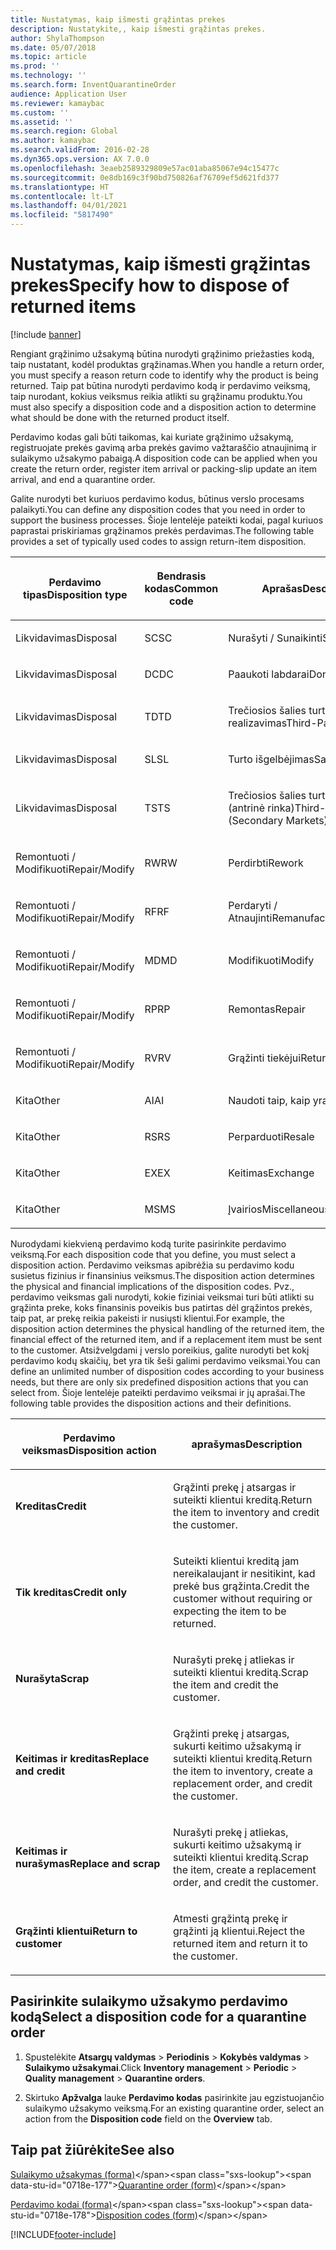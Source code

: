 ```yaml
---
title: Nustatymas, kaip išmesti grąžintas prekes
description: Nustatykite,, kaip išmesti grąžintas prekes.
author: ShylaThompson
ms.date: 05/07/2018
ms.topic: article
ms.prod: ''
ms.technology: ''
ms.search.form: InventQuarantineOrder
audience: Application User
ms.reviewer: kamaybac
ms.custom: ''
ms.assetid: ''
ms.search.region: Global
ms.author: kamaybac
ms.search.validFrom: 2016-02-28
ms.dyn365.ops.version: AX 7.0.0
ms.openlocfilehash: 3eaeb2589329809e57ac01aba85067e94c15477c
ms.sourcegitcommit: 0e8db169c3f90bd750826af76709ef5d621fd377
ms.translationtype: HT
ms.contentlocale: lt-LT
ms.lasthandoff: 04/01/2021
ms.locfileid: "5817490"
---
```

# <a name="specify-how-to-dispose-of-returned-items"></a><span data-ttu-id="0718e-103">Nustatymas, kaip išmesti grąžintas prekes</span><span class="sxs-lookup"><span data-stu-id="0718e-103">Specify how to dispose of returned items</span></span> 

[!include [banner](../includes/banner.md)]


<span data-ttu-id="0718e-104">Rengiant grąžinimo užsakymą būtina nurodyti grąžinimo priežasties kodą, taip nustatant, kodėl produktas grąžinamas.</span><span class="sxs-lookup"><span data-stu-id="0718e-104">When you handle a return order, you must specify a reason return code to identify why the product is being returned.</span></span> <span data-ttu-id="0718e-105">Taip pat būtina nurodyti perdavimo kodą ir perdavimo veiksmą, taip nurodant, kokius veiksmus reikia atlikti su grąžinamu produktu.</span><span class="sxs-lookup"><span data-stu-id="0718e-105">You must also specify a disposition code and a disposition action to determine what should be done with the returned product itself.</span></span>

<span data-ttu-id="0718e-106">Perdavimo kodas gali būti taikomas, kai kuriate grąžinimo užsakymą, registruojate prekės gavimą arba prekės gavimo važtaraščio atnaujinimą ir sulaikymo užsakymo pabaigą.</span><span class="sxs-lookup"><span data-stu-id="0718e-106">A disposition code can be applied when you create the return order, register item arrival or packing-slip update an item arrival, and end a quarantine order.</span></span>

<span data-ttu-id="0718e-107">Galite nurodyti bet kuriuos perdavimo kodus, būtinus verslo procesams palaikyti.</span><span class="sxs-lookup"><span data-stu-id="0718e-107">You can define any disposition codes that you need in order to support the business processes.</span></span> <span data-ttu-id="0718e-108">Šioje lentelėje pateikti kodai, pagal kuriuos paprastai priskiriamas grąžinamos prekės perdavimas.</span><span class="sxs-lookup"><span data-stu-id="0718e-108">The following table provides a set of typically used codes to assign return-item disposition.</span></span>

<table>
<colgroup>
<col style="width: 33%" />
<col style="width: 33%" />
<col style="width: 33%" />
</colgroup>
<thead>
<tr class="header">
<th><p><span data-ttu-id="0718e-109">Perdavimo tipas</span><span class="sxs-lookup"><span data-stu-id="0718e-109">Disposition type</span></span></p></th>
<th><p><span data-ttu-id="0718e-110">Bendrasis kodas</span><span class="sxs-lookup"><span data-stu-id="0718e-110">Common code</span></span></p></th>
<th><p><span data-ttu-id="0718e-111">Aprašas</span><span class="sxs-lookup"><span data-stu-id="0718e-111">Description</span></span></p></th>
</tr>
</thead>
<tbody>
<tr class="odd">
<td><p><span data-ttu-id="0718e-112">Likvidavimas</span><span class="sxs-lookup"><span data-stu-id="0718e-112">Disposal</span></span></p></td>
<td><p><span data-ttu-id="0718e-113">SC</span><span class="sxs-lookup"><span data-stu-id="0718e-113">SC</span></span></p></td>
<td><p><span data-ttu-id="0718e-114">Nurašyti / Sunaikinti</span><span class="sxs-lookup"><span data-stu-id="0718e-114">Scrap/Destroy</span></span></p></td>
</tr>
<tr class="even">
<td><p><span data-ttu-id="0718e-115">Likvidavimas</span><span class="sxs-lookup"><span data-stu-id="0718e-115">Disposal</span></span></p></td>
<td><p><span data-ttu-id="0718e-116">DC</span><span class="sxs-lookup"><span data-stu-id="0718e-116">DC</span></span></p></td>
<td><p><span data-ttu-id="0718e-117">Paaukoti labdarai</span><span class="sxs-lookup"><span data-stu-id="0718e-117">Donate to Charity</span></span></p></td>
</tr>
<tr class="odd">
<td><p><span data-ttu-id="0718e-118">Likvidavimas</span><span class="sxs-lookup"><span data-stu-id="0718e-118">Disposal</span></span></p></td>
<td><p><span data-ttu-id="0718e-119">TD</span><span class="sxs-lookup"><span data-stu-id="0718e-119">TD</span></span></p></td>
<td><p><span data-ttu-id="0718e-120">Trečiosios šalies turto realizavimas</span><span class="sxs-lookup"><span data-stu-id="0718e-120">Third-Party Disposal</span></span></p></td>
</tr>
<tr class="even">
<td><p><span data-ttu-id="0718e-121">Likvidavimas</span><span class="sxs-lookup"><span data-stu-id="0718e-121">Disposal</span></span></p></td>
<td><p><span data-ttu-id="0718e-122">SL</span><span class="sxs-lookup"><span data-stu-id="0718e-122">SL</span></span></p></td>
<td><p><span data-ttu-id="0718e-123">Turto išgelbėjimas</span><span class="sxs-lookup"><span data-stu-id="0718e-123">Salvage</span></span></p></td>
</tr>
<tr class="odd">
<td><p><span data-ttu-id="0718e-124">Likvidavimas</span><span class="sxs-lookup"><span data-stu-id="0718e-124">Disposal</span></span></p></td>
<td><p><span data-ttu-id="0718e-125">TS</span><span class="sxs-lookup"><span data-stu-id="0718e-125">TS</span></span></p></td>
<td><p><span data-ttu-id="0718e-126">Trečiosios šalies turto pardavimas (antrinė rinka)</span><span class="sxs-lookup"><span data-stu-id="0718e-126">Third-Party Sale (Secondary Markets)</span></span></p></td>
</tr>
<tr class="even">
<td><p><span data-ttu-id="0718e-127">Remontuoti / Modifikuoti</span><span class="sxs-lookup"><span data-stu-id="0718e-127">Repair/Modify</span></span></p></td>
<td><p><span data-ttu-id="0718e-128">RW</span><span class="sxs-lookup"><span data-stu-id="0718e-128">RW</span></span></p></td>
<td><p><span data-ttu-id="0718e-129">Perdirbti</span><span class="sxs-lookup"><span data-stu-id="0718e-129">Rework</span></span></p></td>
</tr>
<tr class="odd">
<td><p><span data-ttu-id="0718e-130">Remontuoti / Modifikuoti</span><span class="sxs-lookup"><span data-stu-id="0718e-130">Repair/Modify</span></span></p></td>
<td><p><span data-ttu-id="0718e-131">RF</span><span class="sxs-lookup"><span data-stu-id="0718e-131">RF</span></span></p></td>
<td><p><span data-ttu-id="0718e-132">Perdaryti / Atnaujinti</span><span class="sxs-lookup"><span data-stu-id="0718e-132">Remanufacture/Refurbish</span></span></p></td>
</tr>
<tr class="even">
<td><p><span data-ttu-id="0718e-133">Remontuoti / Modifikuoti</span><span class="sxs-lookup"><span data-stu-id="0718e-133">Repair/Modify</span></span></p></td>
<td><p><span data-ttu-id="0718e-134">MD</span><span class="sxs-lookup"><span data-stu-id="0718e-134">MD</span></span></p></td>
<td><p><span data-ttu-id="0718e-135">Modifikuoti</span><span class="sxs-lookup"><span data-stu-id="0718e-135">Modify</span></span></p></td>
</tr>
<tr class="odd">
<td><p><span data-ttu-id="0718e-136">Remontuoti / Modifikuoti</span><span class="sxs-lookup"><span data-stu-id="0718e-136">Repair/Modify</span></span></p></td>
<td><p><span data-ttu-id="0718e-137">RP</span><span class="sxs-lookup"><span data-stu-id="0718e-137">RP</span></span></p></td>
<td><p><span data-ttu-id="0718e-138">Remontas</span><span class="sxs-lookup"><span data-stu-id="0718e-138">Repair</span></span></p></td>
</tr>
<tr class="even">
<td><p><span data-ttu-id="0718e-139">Remontuoti / Modifikuoti</span><span class="sxs-lookup"><span data-stu-id="0718e-139">Repair/Modify</span></span></p></td>
<td><p><span data-ttu-id="0718e-140">RV</span><span class="sxs-lookup"><span data-stu-id="0718e-140">RV</span></span></p></td>
<td><p><span data-ttu-id="0718e-141">Grąžinti tiekėjui</span><span class="sxs-lookup"><span data-stu-id="0718e-141">Return to Vendor</span></span></p></td>
</tr>
<tr class="odd">
<td><p><span data-ttu-id="0718e-142">Kita</span><span class="sxs-lookup"><span data-stu-id="0718e-142">Other</span></span></p></td>
<td><p><span data-ttu-id="0718e-143">AI</span><span class="sxs-lookup"><span data-stu-id="0718e-143">AI</span></span></p></td>
<td><p><span data-ttu-id="0718e-144">Naudoti taip, kaip yra</span><span class="sxs-lookup"><span data-stu-id="0718e-144">Use as is</span></span></p></td>
</tr>
<tr class="even">
<td><p><span data-ttu-id="0718e-145">Kita</span><span class="sxs-lookup"><span data-stu-id="0718e-145">Other</span></span></p></td>
<td><p><span data-ttu-id="0718e-146">RS</span><span class="sxs-lookup"><span data-stu-id="0718e-146">RS</span></span></p></td>
<td><p><span data-ttu-id="0718e-147">Perparduoti</span><span class="sxs-lookup"><span data-stu-id="0718e-147">Resale</span></span></p></td>
</tr>
<tr class="odd">
<td><p><span data-ttu-id="0718e-148">Kita</span><span class="sxs-lookup"><span data-stu-id="0718e-148">Other</span></span></p></td>
<td><p><span data-ttu-id="0718e-149">EX</span><span class="sxs-lookup"><span data-stu-id="0718e-149">EX</span></span></p></td>
<td><p><span data-ttu-id="0718e-150">Keitimas</span><span class="sxs-lookup"><span data-stu-id="0718e-150">Exchange</span></span></p></td>
</tr>
<tr class="even">
<td><p><span data-ttu-id="0718e-151">Kita</span><span class="sxs-lookup"><span data-stu-id="0718e-151">Other</span></span></p></td>
<td><p><span data-ttu-id="0718e-152">MS</span><span class="sxs-lookup"><span data-stu-id="0718e-152">MS</span></span></p></td>
<td><p><span data-ttu-id="0718e-153">Įvairios</span><span class="sxs-lookup"><span data-stu-id="0718e-153">Miscellaneous</span></span></p></td>
</tr>
</tbody>
</table>


<span data-ttu-id="0718e-154">Nurodydami kiekvieną perdavimo kodą turite pasirinkite perdavimo veiksmą.</span><span class="sxs-lookup"><span data-stu-id="0718e-154">For each disposition code that you define, you must select a disposition action.</span></span> <span data-ttu-id="0718e-155">Perdavimo veiksmas apibrėžia su perdavimo kodu susietus fizinius ir finansinius veiksmus.</span><span class="sxs-lookup"><span data-stu-id="0718e-155">The disposition action determines the physical and financial implications of the disposition codes.</span></span> <span data-ttu-id="0718e-156">Pvz., perdavimo veiksmas gali nurodyti, kokie fiziniai veiksmai turi būti atlikti su grąžinta preke, koks finansinis poveikis bus patirtas dėl grąžintos prekės, taip pat, ar prekę reikia pakeisti ir nusiųsti klientui.</span><span class="sxs-lookup"><span data-stu-id="0718e-156">For example, the disposition action determines the physical handling of the returned item, the financial effect of the returned item, and if a replacement item must be sent to the customer.</span></span> <span data-ttu-id="0718e-157">Atsižvelgdami į verslo poreikius, galite nurodyti bet kokį perdavimo kodų skaičių, bet yra tik šeši galimi perdavimo veiksmai.</span><span class="sxs-lookup"><span data-stu-id="0718e-157">You can define an unlimited number of disposition codes according to your business needs, but there are only six predefined disposition actions that you can select from.</span></span> <span data-ttu-id="0718e-158">Šioje lentelėje pateikti perdavimo veiksmai ir jų aprašai.</span><span class="sxs-lookup"><span data-stu-id="0718e-158">The following table provides the disposition actions and their definitions.</span></span>

<table>
<colgroup>
<col style="width: 50%" />
<col style="width: 50%" />
</colgroup>
<thead>
<tr class="header">
<th><p><span data-ttu-id="0718e-159">Perdavimo veiksmas</span><span class="sxs-lookup"><span data-stu-id="0718e-159">Disposition action</span></span></p></th>
<th><p><span data-ttu-id="0718e-160">aprašymas</span><span class="sxs-lookup"><span data-stu-id="0718e-160">Description</span></span></p></th>
</tr>
</thead>
<tbody>
<tr class="odd">
<td><p><span data-ttu-id="0718e-161"><strong>Kreditas</strong></span><span class="sxs-lookup"><span data-stu-id="0718e-161"><strong>Credit</strong></span></span></p></td>
<td><p><span data-ttu-id="0718e-162">Grąžinti prekę į atsargas ir suteikti klientui kreditą.</span><span class="sxs-lookup"><span data-stu-id="0718e-162">Return the item to inventory and credit the customer.</span></span></p></td>
</tr>
<tr class="even">
<td><p><span data-ttu-id="0718e-163"><strong>Tik kreditas</strong></span><span class="sxs-lookup"><span data-stu-id="0718e-163"><strong>Credit only</strong></span></span></p></td>
<td><p><span data-ttu-id="0718e-164">Suteikti klientui kreditą jam nereikalaujant ir nesitikint, kad prekė bus grąžinta.</span><span class="sxs-lookup"><span data-stu-id="0718e-164">Credit the customer without requiring or expecting the item to be returned.</span></span></p></td>
</tr>
<tr class="odd">
<td><p><span data-ttu-id="0718e-165"><strong>Nurašyta</strong></span><span class="sxs-lookup"><span data-stu-id="0718e-165"><strong>Scrap</strong></span></span></p></td>
<td><p><span data-ttu-id="0718e-166">Nurašyti prekę į atliekas ir suteikti klientui kreditą.</span><span class="sxs-lookup"><span data-stu-id="0718e-166">Scrap the item and credit the customer.</span></span></p></td>
</tr>
<tr class="even">
<td><p><span data-ttu-id="0718e-167"><strong>Keitimas ir kreditas</strong></span><span class="sxs-lookup"><span data-stu-id="0718e-167"><strong>Replace and credit</strong></span></span></p></td>
<td><p><span data-ttu-id="0718e-168">Grąžinti prekę į atsargas, sukurti keitimo užsakymą ir suteikti klientui kreditą.</span><span class="sxs-lookup"><span data-stu-id="0718e-168">Return the item to inventory, create a replacement order, and credit the customer.</span></span></p></td>
</tr>
<tr class="odd">
<td><p><span data-ttu-id="0718e-169"><strong>Keitimas ir nurašymas</strong></span><span class="sxs-lookup"><span data-stu-id="0718e-169"><strong>Replace and scrap</strong></span></span></p></td>
<td><p><span data-ttu-id="0718e-170">Nurašyti prekę į atliekas, sukurti keitimo užsakymą ir suteikti klientui kreditą.</span><span class="sxs-lookup"><span data-stu-id="0718e-170">Scrap the item, create a replacement order, and credit the customer.</span></span></p></td>
</tr>
<tr class="even">
<td><p><span data-ttu-id="0718e-171"><strong>Grąžinti klientui</strong></span><span class="sxs-lookup"><span data-stu-id="0718e-171"><strong>Return to customer</strong></span></span></p></td>
<td><p><span data-ttu-id="0718e-172">Atmesti grąžintą prekę ir grąžinti ją klientui.</span><span class="sxs-lookup"><span data-stu-id="0718e-172">Reject the returned item and return it to the customer.</span></span></p></td>
</tr>
</tbody>
</table>


## <a name="select-a-disposition-code-for-a-quarantine-order"></a><span data-ttu-id="0718e-173">Pasirinkite sulaikymo užsakymo perdavimo kodą</span><span class="sxs-lookup"><span data-stu-id="0718e-173">Select a disposition code for a quarantine order</span></span>

1.  <span data-ttu-id="0718e-174">Spustelėkite **Atsargų valdymas** \> **Periodinis** \> **Kokybės valdymas** \> **Sulaikymo užsakymai**.</span><span class="sxs-lookup"><span data-stu-id="0718e-174">Click **Inventory management** \> **Periodic** \> **Quality management** \> **Quarantine orders**.</span></span>

2.  <span data-ttu-id="0718e-175">Skirtuko **Apžvalga** lauke **Perdavimo kodas** pasirinkite jau egzistuojančio sulaikymo užsakymo veiksmą.</span><span class="sxs-lookup"><span data-stu-id="0718e-175">For an existing quarantine order, select an action from the **Disposition code** field on the **Overview** tab.</span></span>



## <a name="see-also"></a><span data-ttu-id="0718e-176">Taip pat žiūrėkite</span><span class="sxs-lookup"><span data-stu-id="0718e-176">See also</span></span>

<span data-ttu-id="0718e-177">[Sulaikymo užsakymas (forma)](https://technet.microsoft.com/library/aa554073(v=ax.60))</span><span class="sxs-lookup"><span data-stu-id="0718e-177">[Quarantine order (form)](https://technet.microsoft.com/library/aa554073(v=ax.60))</span></span>

<span data-ttu-id="0718e-178">[Perdavimo kodai (forma)](https://technet.microsoft.com/library/hh597113\(v=ax.60\))</span><span class="sxs-lookup"><span data-stu-id="0718e-178">[Disposition codes (form)](https://technet.microsoft.com/library/hh597113\(v=ax.60\))</span></span>

  




[!INCLUDE[footer-include](../../includes/footer-banner.md)]